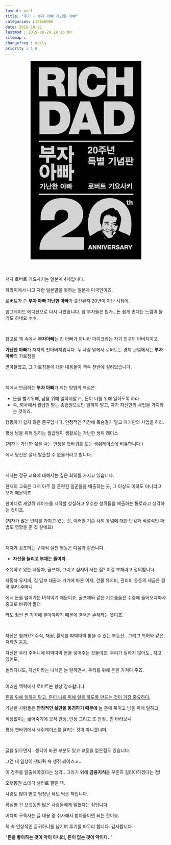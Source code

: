 ```yaml
---
layout: post
title: "후기 - 부자 아빠 가난한 아빠"
categories: LIFEnBOOK
date: 2019-10-21
lastmod : 2019-10-24 19:16:00
sitemap :
changefreq : daily
priority : 1.0
---
```




<center><img src="/assets/img/richdad.jpg"></center>
<br>

<br>

저자 로버트 기요사키는 일본계 4세입니다. 

하와이에서 나고 자란 일본말을 못하는 일본계 미국인이죠. 

로버트가 쓴 **부자 아빠 가난한 아빠**가 출간된지 20년이 지난 시점에, 

업그레이드 에디션으로 다시 나왔습니다. 참 부자들은 뭔가.. 돈 쉽게 번다는 느낌이 들기도 하네요 ㅎㅎ.

<br>

참고로 책 속에서 **부자아빠**는 친 아빠가 아니라 마이크라는 자기 친구의 아버지이고, 

**가난한 아빠**가 저자의 친아버지입니다. 두 사람 밑에서 로버트는 경제 관념에서는 **부자 아빠**의 가르침을 

받아들였고, 그 가르침들에 대한 내용들이 책속 전반에 실려있습니다. 

<br>

책에서 언급하는 **부자 아빠**가 되는 방법의 핵심은

* 돈을 벌기위해, 남을 위해 일하지말고 , 돈이 나를 위해 일하도록 하라
* 즉, 회사에서 월급만 받는 종업원으로만 일하지 말고, 자기 자신만의 사업을 가지라는 것이죠.

행동하기 쉽지 않은 문구입니다. 안정적인 직장에 목숨걸지 말고 자기만의 사업을 하라. 

평생 남을 위해 일하는 월급쟁이 생활로는 가난한 생쥐 레이스

(저자는 가난한 삶을 사는 인생을 챗바퀴를 도는 생쥐레이스에 비유합니다.)

에서 당신은 절대 탈출할 수 없을거라고 합니다. 

<br>

저자는 정규 교육에 대해서는 깊은 회의를 가지고 있습니다. 

현재의 교육은 그저 아주 잘 훈련된 일꾼들을 배출하는 곳, 그 이상도 이하도 아니라고 보기 때문이죠. 

한마디로 새앙쥐 레이스를 시작할 성실하고 우수한 생쥐들을 배출하는 통로라고 생각하는 것이죠. 

(저자가 많은 안티를 가지고 있는 건, 이러한 기존 사회 통념에 대한 반감과 직설적인 화법도 영향을 준 것 같네요)

<br>

저자가 강조하는 구체적 실천 행동은 다음과 같습니다. 

*  **자산을 늘리고 부채는 줄여라.**

  소유하고 있는 자동차, 골프채, 그리고 심지어 사는 집? 이걸 부채라고 정의합니다. 

  자동차 유지비, 집 담보 대출과 거기에 따른 이자, 건물 유지비, 관리비 등등의 세금은 결국 우리 주머니

  에서 돈을 털어가는 녀석이기 때문이죠. 골프채와 같은 기호품들은 수중에 들어오자마자 중고로 바뀌어 팔더

  라도 훨씬 싼 가격에 팔아야하기 때문에 결국은 손해라는 뜻이죠.  

  <br>

  자산은 뭘까요? 주식, 채권, 월세를 따박따박 받을 수 있는 부동산.. 그리고 특허와 같은 저작권 등등. 

  자산은 우리 주머니에 따박따박 돈을 넣어주는 것들이죠. 우리가 일하지 않아도.. 자고 있어도, 

  놀러다녀도, 자산이라는 녀석은 늘 일하면서, 우리를 위해 돈을 가져다 주죠. 

  <br>이러한 맥락에서 로버트는 항상 강조합니다. 

  <u>돈을 위해 일하지 말고, 돈이 나를 위해 일을 하도록 만드는 것이 가장 중요하다.</u> 

  가난한 사람들은 **안정적인 삶만을 동경하기 때문에** 늘 돈에 묶이고 남을 위해 일하고, 

  직장없이는 굶어죽기에 오직 안정, 안정 그리고 또 안정.. 만 바라보니 

  평생 챗바퀴에서 생쥐레이스를 달리는 것이 아니겠냐며. 



<br>

글을 읽으면서.. 생각이 바뀐 부분도 있고 교훈을 얻은점도 있습니다. 

그건 내 일상이 챗바퀴 속 생쥐 레이스고.. 

이 경주를 탈출해야겠다는 생각.. 그러기 위해 **금융지식**을 꾸준히 길러야하겠다는 점!

오랫동안 스테디 셀러로 팔린 책. 

사랑도 많이 받고 엄청난 욕도 먹은 책입니다. 

확실한 건 오랫동안 많은 사람들에게 읽혔다는 점입니다. 

어차피 구독자는 글 내용 중 취사해서 받아들이면 되는 것이죠. 

책 속 인상적인 글귀하나를 남기며 후기를 마무리 합니다. 감사합니다. 

"**돈을 좋아하는 것이 악이 아니라, 돈이 없는 것이 악이다.** "